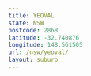 ```yaml
---
title: YEOVAL
state: NSW
postcode: 2868
latitude: -32.740876
longitude: 148.561505
url: /nsw/yeoval/
layout: suburb
---
```

